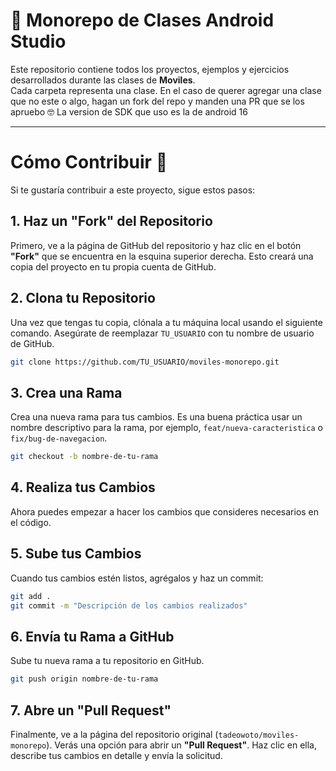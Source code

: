 # 📱 Monorepo de Clases Android Studio

Este repositorio contiene todos los proyectos, ejemplos y ejercicios desarrollados durante las clases de **Moviles**.  
Cada carpeta representa una clase.
En el caso de querer agregar una clase que no este o algo, hagan un fork del repo y manden una PR que se los apruebo 🤓
La version de SDK que uso es la de android 16

---

# Cómo Contribuir 🚀

Si te gustaría contribuir a este proyecto, sigue estos pasos:

## 1. Haz un "Fork" del Repositorio

Primero, ve a la página de GitHub del repositorio y haz clic en el botón **"Fork"** que se encuentra en la esquina superior derecha. Esto creará una copia del proyecto en tu propia cuenta de GitHub.

## 2. Clona tu Repositorio

Una vez que tengas tu copia, clónala a tu máquina local usando el siguiente comando. Asegúrate de reemplazar `TU_USUARIO` con tu nombre de usuario de GitHub.

```bash
git clone https://github.com/TU_USUARIO/moviles-monorepo.git
```

## 3. Crea una Rama

Crea una nueva rama para tus cambios. Es una buena práctica usar un nombre descriptivo para la rama, por ejemplo, `feat/nueva-caracteristica` o `fix/bug-de-navegacion`.

```bash
git checkout -b nombre-de-tu-rama
```

## 4. Realiza tus Cambios

Ahora puedes empezar a hacer los cambios que consideres necesarios en el código.

## 5. Sube tus Cambios

Cuando tus cambios estén listos, agrégalos y haz un commit:

```bash
git add .
git commit -m "Descripción de los cambios realizados"
```

## 6. Envía tu Rama a GitHub

Sube tu nueva rama a tu repositorio en GitHub.

```bash
git push origin nombre-de-tu-rama
```

## 7. Abre un "Pull Request"

Finalmente, ve a la página del repositorio original (`tadeowoto/moviles-monorepo`). Verás una opción para abrir un **"Pull Request"**. Haz clic en ella, describe tus cambios en detalle y envía la solicitud.
